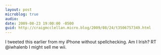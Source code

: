 ```yaml
---
layout: post
microblog: true
audio: 
date: 2009-08-23 19:00:00 -0500
guid: http://craigmcclellan.micro.blog/2009/08/24/t3506757349.html
---
```

I tweeted this earlier from my iPhone without spellchecking.  Am I Irish? RT @iwhalenb I might sell me wii.
